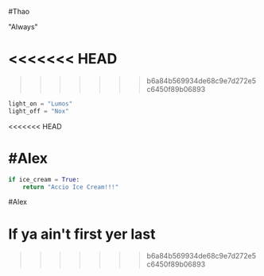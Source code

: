 #Thao

"Always"

<<<<<<< HEAD
=======

>>>>>>> b6a84b569934de68c9e7d272e5c6450f89b06893
```python
light_on = "Lumos"
light_off = "Nox"
```
<<<<<<< HEAD
<!-- 
.
⠄⠄⠄⠄⠄⠄⠄⠄⠄⣀⣠⣤⣴⣶⣶⣶⣶⣶⣤⣤⣀
⠄⠄⠄⠄⠄⢀⣠⣶⣿⣿⣿⣿⣿⣿⣿⣿⣿⣿⣿⣿⣿⣿⣷⣤⡀
⠄⠄⠄⢀⣴⣿⣿⣿⣿⣿⣿⣿⣿⣿⣿⣿⣿⣿⣿⣿⣿⣿⣿⣿⣷⣄
⠄⠄⢀⣾⣿⣿⣿⣿⣿⣿⡿⠛⠛⠛⠛⠛⠻⠿⢿⣿⣿⣿⣿⣿⣿⣿⡆
⠄⢀⣾⣿⣿⣿⣿⣿⣿⣿⡇⠄⠄⠄⠄⠄⠄⠄⠄⠄⠈⠉⠙⠛⠿⢿⡅
⠄⢸⣿⣿⣿⣿⣿⣿⣿⣿⡇⠄⠄⠄⠄⠄⠄⠄⠄⠄⠄⠄⠄⠄⠄⠈⢻⡄
⠄⢸⣿⣿⣿⣿⣿⣿⣿⣿⠃⠄⠄⠄⠄⠄⠄⠄⠄⠄⠄⠄⠄⠄⠄⠄⠈⢿⡆
⠄⢻⣿⣿⣿⣿⣿⣿⣿⠃⠄⠄⠄⠄⠄⠄⠄⠄⠄⠄⠄⠄⠄⠄⠄⠄⠄⢸⡇
⠄⢸⣿⣿⣿⣿⣿⣿⡇⠄⠄⠄⠄⠄⠄⠄⠄⠄⠄⠄⠄⠄⠄⠄⠄⠄⠄⢸⡇
⠄⠄⣿⣿⣿⣿⣿⣿⡇⠄⠄⠄⠄⠄⠄⢀⣀⣀⣀⠈⠄⠄⠄⢠⣤⣤⡄⠄⣿
⠄⠄⢹⣏⣤⣉⢻⣿⠁⠄⠄⠄⠄⠄⠄⠉⢹⣏⠙⠓⠄⠈⠉⢿⢠⣶⡀⠄⣿
⠄⠄⠸⣿⠁⢈⣧⡹⠄⠄⠄⠄⠄⠄⠄⠄⠄⠄⢀⠄⠄⠄⠄⢸⡄⠄⠄⠄⢹
⠄⠄⠄⢻⡄⠈⠿⠇⠄⣤⡀⠄⠄⠄⠄⠠⠐⠒⠋⠄⠄⠄⠄⠈⡇⠁⠄⠄⡼
⠄⠄⠄⠄⠻⣦⡀⠄⠄⢹⣿⣷⣄⠄⠄⠄⠄⠄⠄⠄⠄⠄⠄⠄⢷⠄⠄⣰⡇
⠄⠄⠄⠄⠄⢘⣿⠶⠒⢻⣿⣿⣿⣷⣦⡀⠄⠄⠄⣠⣼⣿⣶⣴⣾⣀⣰⡿
⠄⠄⠄⢀⣶⣿⣏⠄⠄⣿⣿⣿⣿⣿⣿⣿⣄⣴⣾⣿⣿⣿⣿⣿⣿⣿⣿
⠄⠄⢀⣼⣿⣿⣿⣧⡀⢻⣿⣿⣿⣿⣿⣿⣿⣿⣿⣿⣿⣿⣿⣿⣿⣿⣿⡇
⠄⠄⣼⣿⣿⣿⣿⣿⣷⣄⠙⣿⣿⣿⣿⣿⣿⣿⣿⣍⡀⣀⣤⣬⣿⣿⣿⠇
⣠⣾⣿⣿⣿⣿⣿⣿⣿⣿⣆⠈⠻⣿⣿⣿⣿⣿⣿⣿⣿⣿⣿⣿⣿⡿
⣿⣿⣿⣿⣿⣿⣿⣿⣿⣿⣿⣷⡄⠈⢿⣿⣿⣿⣿⣿⣿⣿⣿⣿⣿⣧
⣿⣿⣿⣿⣿⣿⣿⣿⣿⣿⣿⣿⣿⣦⡀⠛⠿⣿⣿⣿⣿⣿⣿⣿⣿⣿⣷⣄
⣿⣿⣿⣿⣿⣿⣿⣿⣿⣿⣿⣿⣿⣿⣷⣄⠄⠉⠙⠛⠛⢻⣿⣿⣿⣿⣿⣿⣧
⣿⣿⣿⣿⣿⣿⣿⣿⣿⣿⣿⣿⣿⣿⣿⣿⣷⣄⠄⠄⢠⣿⣿⣿⣿⣿⣿⣿⣿⣿
⣿⣿⣿⣿⣿⣿⣿⣿⣿⣿⣿⣿⣿⣿⣿⣿⣿⣿⣷⣶⣿⣿⣿⣿⣿⣿⣿⣿⣿⣿
⣿⣿⣿⣿⣿⣿⣿⣿⣿⣿⣿⣿⣿⣿⣿⣿⣿⣿⣿⣿⣿⣿⣿⣿⣿⣿⣿⣿⣿⣿
⣿⣿⣿⣿⣿⣿⣿⣿⣿⣿⣿⣿⣿⣿⣿⣿⣿⣿⣿⣿⣿⣿⣿⣿⣿⣿⣿⣿⣿⣿
⣿⣿⣿⣿⣿⣿⣿⣿⣿⣿⣿⣿⣿⣿⣿⣿⣿⣿⣿⣿⣿⣿⣿⣿⣿⣿⣿⣿⣿⣿⣧
⣿⣿⣿⣿⣿⣿⣿⣿⣿⣿⣿⣿⣿⣿⣿⣿⣿⣿⣿⣿⣿⣿⣿⣿⣿⣿⣿⣿⣿⣿⣿⣿
⣿⠄⣿⠄⣿⠄⠄⠄⣿⠄⣿⣿⠄⣿⠄⠄⠄⠄⣿⠄⠄⠄⣿⠄⣿⣿⠄⣿⠄⠄⠄⣿
⣿⠄⣿⠄⣿⣿⠄⣿⣿⠄⠄⣿⠄⣿⠄⣿⣿⠄⣿⠄⣿⣿⣿⠄⠄⣿⠄⣿⣿⠄⣿⣿
⣿⠄⣿⠄⣿⣿⠄⣿⣿⠄⣿⠄⠄⣿⠄⣿⣿⣿⣿⠄⠄⠄⣿⠄⣿⠄⠄⣿⣿⠄⣿⣿
⣿⠄⠄⠄⣿⣿⠄⣿⣿⠄⣿⣿⠄⣿⠄⣿⣿⠄⣿⠄⣿⣿⣿⠄⣿⣿⠄⣿⣿⠄⣿⣿
⣿⣿⠄⣿⣿⠄⠄⠄⣿⠄⣿⣿⠄⣿⠄⠄⠄⠄⣿⠄⠄⠄⣿⠄⣿⣿⠄⣿⣿⠄⣿⣿
⣿⣿⣿⣿⣿⣿⣿⣿⣿⣿⣿⣿⣿⣿⣿⣿⣿⣿⣿⣿⣿⣿⣿⣿⣿⣿⣿⣿⣿⣿⣿⣿
⣿⣿⣿⣿⣿⣿⣿⣿⣿⣿⣿⣿⣿⣿⣿⣿⣿⣿⣿⣿⣿⣿⣿⣿⣿⣿⣿⣿⣿⣿⣿⣿
⣿⣿⣿⣿⣿⣿⣿⣿⣿⠄⣿⠄⣿⠄⠄⠄⠄⣿⠄⣿⣿⠄⣿⣿⣿⣿⣿⣿⣿⣿⣿⣿
⣿⣿⣿⣿⣿⣿⣿⣿⣿⠄⣿⠄⣿⠄⣿⣿⠄⣿⠄⠄⣿⠄⣿⣿⣿⣿⣿⣿⣿⣿⣿⣿
⣿⣿⣿⣿⣿⣿⣿⣿⣿⠄⣿⠄⣿⠄⠄⠄⠄⣿⠄⣿⠄⠄⣿⣿⣿⣿⣿⣿⣿⣿⣿⣿
⣿⣿⣿⣿⣿⣿⣿⣿⣿⠄⠄⠄⣿⠄⣿⣿⠄⣿⠄⣿⣿⠄⣿⣿⣿⣿⣿⣿⣿⣿⣿⣿
⣿⣿⣿⣿⣿⣿⣿⣿⣿⣿⠄⣿⣿⠄⣿⣿⠄⣿⠄⣿⣿⠄⣿⣿⣿⣿⣿⣿⣿⣿⣿⣿
⣿⣿⣿⣿⣿⣿⣿⣿⣿⣿⣿⣿⣿⣿⣿⣿⣿⣿⣿⣿⣿⣿⣿⣿⣿⣿⣿⣿⣿⣿⣿⣿
⣿⣿⣿⣿⣿⣿⣿⣿⣿⣿⣿⣿⣿⣿⣿⣿⣿⣿⣿⣿⣿⣿⣿⣿⣿⣿⣿⣿⣿⣿⣿⣿
⣿⣿⣿⣿⣿⣿⠄⠄⠄⠄⣿⠄⠄⠄⠄⣿⠄⠄⠄⠄⣿⠄⣿⣿⠄⣿⣿⣿⣿⣿⣿⣿
⣿⣿⣿⣿⣿⣿⠄⣿⣿⣿⣿⠄⣿⣿⠄⣿⠄⣿⣿⣿⣿⠄⣿⣿⠄⣿⣿⣿⣿⣿⣿⣿
⣿⣿⣿⣿⣿⣿⠄⣿⠄⠄⣿⠄⣿⣿⠄⣿⠄⣿⠄⠄⣿⠄⠄⠄⠄⣿⣿⣿⣿⣿⣿⣿
⣿⣿⣿⣿⣿⣿⠄⣿⣿⠄⣿⠄⣿⣿⠄⣿⠄⣿⣿⠄⣿⠄⣿⣿⠄⣿⣿⣿⣿⣿⣿⣿
⣿⣿⣿⣿⣿⣿⠄⠄⠄⠄⣿⠄⠄⠄⠄⣿⠄⠄⠄⠄⣿⠄⣿⣿⠄⣿⣿⣿⣿⣿⣿⣿
⣿⣿⣿⣿⣿⣿⣿⣿⣿⣿⣿⣿⣿⣿⣿⣿⣿⣿⣿⣿⣿⣿⣿⣿⣿⣿⣿⣿⣿⣿⣿⣿ -->

#Alex
=======

```python
if ice_cream = True:
    return "Accio Ice Cream!!!"
```

#Alex
# If ya ain't first yer last
>>>>>>> b6a84b569934de68c9e7d272e5c6450f89b06893
